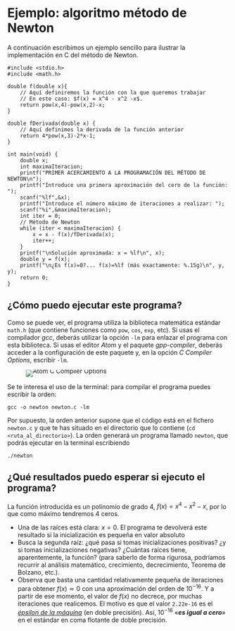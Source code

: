 # Ejemplo: algoritmo método de Newton

A continuación escribimos un ejemplo sencillo para ilustrar la implementación en C del método de Newton.


    #include <stdio.h>
    #include <math.h>

    double f(double x){
        // Aquí definiremos la función con la que queremos trabajar
        // En este caso: $f(x) = x^4 - x^2 -x$.
        return pow(x,4)-pow(x,2)-x;
    }

    double fDerivada(double x) {
        // Aquí definimos la derivada de la función anterior
        return 4*pow(x,3)-2*x-1;
    }

    int main(void) {
        double x;
        int maximaIteracion;
        printf("PRIMER ACERCAMIENTO A LA PROGRAMACIÓN DEL MÉTODO DE NEWTON\n");
        printf("Introduce una primera aproximación del cero de la función: ");
        scanf("%lf",&x);
        printf("Introduce el número máximo de iteraciones a realizar: ");
        scanf("%i",&maximaIteracion);
        int iter = 0;
        // Método de Newton
        while (iter < maximaIteracion) {
            x = x - f(x)/fDerivada(x);
            iter++;
        }
        printf("\nSolución aproximada: x = %lf\n", x);
        double y = f(x);
        printf("\n¿Es f(x)=0?... f(x)=%lf (más exactamente: %.15g)\n", y, y);
        return 0;
    }

## ¿Cómo puedo ejecutar este programa?

Como se puede ver, el programa utiliza la biblioteca matemática estándar `math.h` (que contiene funciones como `pow`, `cos`, `exp`, etc). Si usas el compilador *gcc*, deberás utilizar la opción `-lm` para enlazar el programa con esta biblioteca. Si usas el editor *Atom* y el paquete *gpp-compiler*, deberás acceder a la configuración de este paquete y, en la opción *C Compiler Options*, escribir `-lm`.

<div class="image-container"; style="width:50%; line-height:5pt; margin-left:42px;">
<img src="https://rrgalvan.github.io/Fundamentos_MN/img/atom_compiler_options.png" alt="Atom C Compiler Options">
</div>


Se te interesa el uso de la terminal: para compilar el programa puedes escribir la orden:

    gcc -o newton newton.c -lm

Por supuesto, la orden anterior supone que el código está en el fichero `newton.c` y que te has situado en el directorio que lo contiene (`cd <ruta_al_directorio>`). La orden generará un programa llamado `newton`, que podrás ejecutar en la terminal escribiendo

    ./newton

## ¿Qué resultados puedo esperar si ejecuto el programa?

La función introducida es un polinomio de grado $4$, $f(x)=x^4-x^2-x$, por lo que como máximo tendremos $4$ ceros.

- Una de las raíces está clara: $x=0$. El programa te devolverá este resultado si la inicialización es pequeña en valor absoluto
- Busca la segunda raíz: ¿qué pasa si tomas inicializaciones positivas? ¿y si tomas inicializaciones negativas? ¿Cuántas raíces tiene, aparentemente, la función? (para saberlo de forma rigurosa, podríamos recurrir al análisis matemático, crecimiento, decrecimiento, Teorema de Bolzano, etc.).
- Observa que basta una cantidad relativamente pequeña de iteraciones para obtener $f(x) \simeq 0$ con una aproximación del orden de $10^{-16}$. Y a partir de ese momento, el valor de $f(x)$ no decrece, por muchas iteraciones que realicemos. El motivo es que el valor `2.22e-16` es el *[épsilon de la máquina](https://en.wikipedia.org/wiki/Machine_epsilon)* (en doble precisión). Así, $10^{-16}$ «***es igual a cero***» en el estándar en coma flotante de doble precisión.
